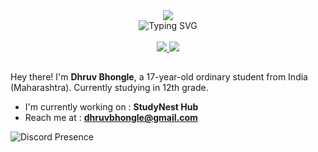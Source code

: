 <div align="center">
  <img src="https://capsule-render.vercel.app/api?type=waving&color=gradient&customColorList=2,31,89&height=200&section=header&text=Hi,%20I'm%20Dhruv%20Bhongle&fontSize=50&fontAlignY=35&animation=twinkling&desc=Founder%20of%20StudyNest-Hub%20|%20High%20School%20Student&descAlignY=55"/>
</div>
<div align="center">
  <img src="https://readme-typing-svg.herokuapp.com?font=Montserrat&size=22&duration=4000&pause=1000&color=2E9EFF&center=true&vCenter=true&random=false&width=950&lines=High+School+Student+%7C+Exploring+New+Technologies+%26+Best+Practices" alt="Typing SVG" />
</div>

<br/>

<div align="center">
  <a href="https://www.instagram.com/dhruvbhongle_69?igsh=c3lpNzZxemttZDEy" target="_blank">
    <img src="https://img.shields.io/badge/-dhruvbhongle_69-0077B5?style=for-the-badge&logo=Linkedin&logoColor=white"/>
  </a>
  <a href="https://discord.gg/mgZ4qV96Mm" target="_blank">
    <img src="https://img.shields.io/badge/-StudyNest_Hub-1DA1F2?style=for-the-badge&logo=Twitter&logoColor=white"/>
  </a>
</div>

## 
Hey there! I'm **Dhruv Bhongle**, a 17-year-old ordinary student from India (Maharashtra). Currently studying in 12th grade.

- I'm currently working on : **StudyNest Hub**
- Reach me at : **dhruvbhongle@gmail.com**

![Discord Presence](https://lanyard.cnrad.dev/api/743815881896886333)

